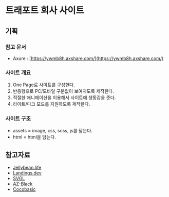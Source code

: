# 트래포트 회사 사이트

## 기획
### 참고 문서
* Axure : [https://ywmb8h.axshare.com/](https://ywmb8h.axshare.com/)

### 사이트 개요
1. One Page로 사이트를 구성한다.
2. 반응형으로 PC/모바일 구분없이 보여지도록 제작한다.
3. 적절한 애니메이션을 이용해서 사이트에 생동감을 준다.
4. 라이트/다크 모드를 지원하도록 제작한다.

### 사이트 구조
* assets = image, css, scss, js를 담는다.
* html = html을 담는다.

## 참고자료
* [Jellybean.life](https://www.jellybean.life/)
* [Landings.dev](https://landings.dev/)
* [SVGL](https://svgl.vercel.app/)
* [AZ-Black](https://az-black.webflow.io/)
* [Cocobasic](https://demo.cocobasic.com/kaven-wp/)
